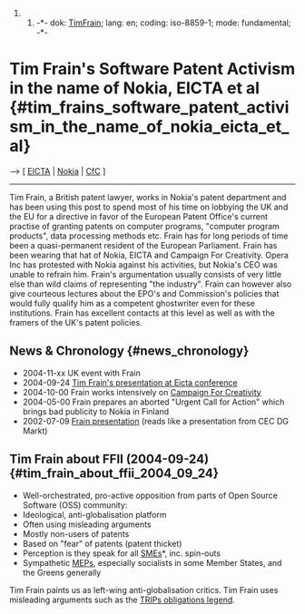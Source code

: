 1.  1.  -\*- dok: [TimFrain](TimFrain "wikilink"); lang: en; coding:
        iso-8859-1; mode: fundamental; -\*-

# Tim Frain\'s Software Patent Activism in the name of Nokia, EICTA et al {#tim_frains_software_patent_activism_in_the_name_of_nokia_eicta_et_al}

\--\> \[ [ EICTA](SwpateictaEn "wikilink") \| [
Nokia](SwpatnokiaEn "wikilink") \| [
CfC](CampaignForCreativityEn "wikilink") \]

------------------------------------------------------------------------

Tim Frain, a British patent lawyer, works in Nokia\'s patent department
and has been using this post to spend most of his time on lobbying the
UK and the EU for a directive in favor of the European Patent Office\'s
current practise of granting patents on computer programs, \"computer
program products\", data processing methods etc. Frain has for long
periods of time been a quasi-permanent resident of the European
Parliament. Frain has been wearing that hat of Nokia, EICTA and Campaign
For Creativity. Opera Inc has protested with Nokia against his
activities, but Nokia\'s CEO was unable to refrain him. Frain\'s
argumentation usually consists of very little else than wild claims of
representing \"the industry\". Frain can however also give courteous
lectures about the EPO\'s and Commission\'s policies that would fully
qualify him as a competent ghostwriter even for these institutions.
Frain has excellent contacts at this level as well as with the framers
of the UK\'s patent policies.

## News & Chronology {#news_chronology}

-   2004-11-xx UK event with Frain
-   2004-09-24 [Tim Frain\'s presentation at Eicta
    conference](http://www.eicta.org/dls/Common/GetFile.asp?&logonname=Guest&ID=9113&mfd=off "wikilink")
-   2004-10-00 Frain works intensively on [ Campaign For
    Creativity](CampaignForCreativityEn "wikilink")
-   2004-05-00 Frain prepares an aborted \"Urgent Call for Action\"
    which brings bad publicity to Nokia in Finland
-   2002-07-09 [Frain
    presentation](http://66.102.11.104/search?q=cache:j6hVD8kWligJ:elj.warwick.ac.uk/jilt/03-1/frain.ppt+T+931/95&hl=en&ie=UTF-8 "wikilink")
    (reads like a presentation from CEC DG Markt)

## Tim Frain about FFII (2004-09-24) {#tim_frain_about_ffii_2004_09_24}

-   Well-orchestrated, pro-active opposition from parts of Open Source
    Software (OSS) community:
-   Ideological, anti-globalisation platform
-   Often using misleading arguments
-   Mostly non-users of patents
-   Based on \"fear\" of patents (patent thicket)
-   Perception is they speak for all [SMEs](SMEs "wikilink")\*, inc.
    spin-outs
-   Sympathetic [MEPs](MEPs "wikilink"), especially socialists in some
    Member States, and the Greens generally

Tim Frain paints us as left-wing anti-globalisation critics. Tim Frain
uses misleading arguments such as the [TRIPs obligations
legend](http://swpat.ffii.org/analysis/trips/index.en.html "wikilink").
